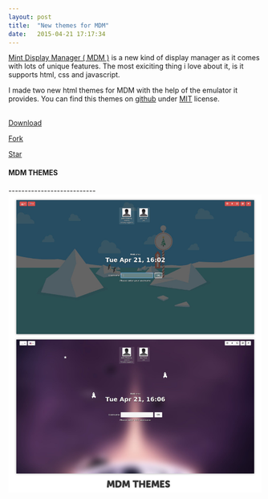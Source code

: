 ```yaml
---
layout: post
title:  "New themes for MDM"
date:   2015-04-21 17:17:34
---
```

[Mint Display Manager ( MDM )][MDM] is a new kind of display manager as it comes with lots of unique features. The most exiciting thing i love about it, is it supports html, css and javascript.

I made two new html themes for MDM with the help of the emulator it provides.
You can find this themes on [github][Themes] under [MIT][mit] license.
<br/><br/>
<!-- Place this tag where you want the button to render. -->
<a class="github-button" href="https://github.com/talk2william/NEW_MDM_THEMES/archive/master.zip" data-icon="octicon-cloud-download" data-style="mega" aria-label="Download talk2william/NEW_MDM_THEMES on GitHub">Download</a>
<!-- Place this tag where you want the button to render. -->
<a class="github-button" href="https://github.com/talk2william/NEW_MDM_THEMES/fork" data-icon="octicon-git-branch" data-style="mega" data-count-href="/talk2william/NEW_MDM_THEMES/network" data-count-api="/repos/talk2william/NEW_MDM_THEMES#forks_count" data-count-aria-label="# forks on GitHub" aria-label="Fork talk2william/NEW_MDM_THEMES on GitHub">Fork</a>
<!-- Place this tag where you want the button to render. -->
<a class="github-button" href="https://github.com/talk2william/NEW_MDM_THEMES" data-icon="octicon-star" data-style="mega" data-count-href="/talk2william/NEW_MDM_THEMES/stargazers" data-count-api="/repos/talk2william/NEW_MDM_THEMES#stargazers_count" data-count-aria-label="# stargazers on GitHub" aria-label="Star talk2william/NEW_MDM_THEMES on GitHub">Star</a>

<h4>MDM THEMES</h4>
---------------------------


 <center><img class="img-responsive" width="1100px" src="../images/New-themes-for-MDM.png" alt="mdm"/></center>



[MDM]:         https://github.com/linuxmint/mdm
[Themes]:      https://github.com/talk2william/NEW_MDM_THEMES
[mit]:         http://opensource.org/licenses/MIT